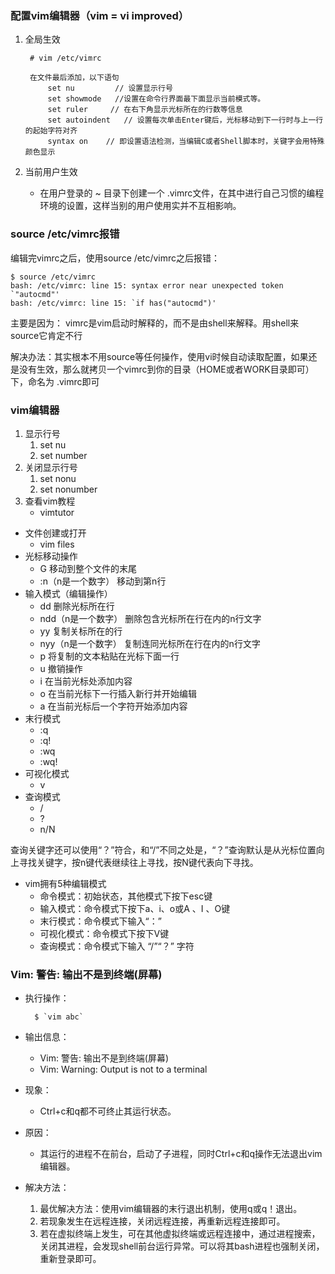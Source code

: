### 配置vim编辑器（vim = vi improved） ###
1. 全局生效

		# vim /etc/vimrc
		
		在文件最后添加，以下语句
			set nu         // 设置显示行号
		   	set showmode   //设置在命令行界面最下面显示当前模式等。
		   	set ruler     // 在右下角显示光标所在的行数等信息
		   	set autoindent   // 设置每次单击Enter键后，光标移动到下一行时与上一行的起始字符对齐
		   	syntax on    // 即设置语法检测，当编辑C或者Shell脚本时，关键字会用特殊颜色显示

2. 当前用户生效
	- 在用户登录的 ~ 目录下创建一个 .vimrc文件，在其中进行自己习惯的编程环境的设置，这样当别的用户使用实并不互相影响。


### source /etc/vimrc报错 ###

编辑完vimrc之后，使用source /etc/vimrc之后报错：

	$ source /etc/vimrc
	bash: /etc/vimrc: line 15: syntax error near unexpected token `"autocmd"'
	bash: /etc/vimrc: line 15: `if has("autocmd")'

主要是因为：
vimrc是vim启动时解释的，而不是由shell来解释。用shell来source它肯定不行

解决办法：其实根本不用source等任何操作，使用vi时候自动读取配置，如果还是没有生效，那么就拷贝一个vimrc到你的目录（HOME或者WORK目录即可）下，命名为 .vimrc即可 



### vim编辑器 ###
1. 显示行号
	1. set nu
	2. set number
2. 关闭显示行号
	1. set nonu
	2. set nonumber
3. 查看vim教程
	- vimtutor

- 文件创建或打开
	- vim files
- 光标移动操作	
	- G	移动到整个文件的末尾
	- :n（n是一个数字）	移动到第n行	
- 输入模式（编辑操作）	
	- dd	删除光标所在行
	- ndd（n是一个数字）	删除包含光标所在行在内的n行文字
	- yy	复制关标所在的行
	- nyy（n是一个数字）	复制连同光标所在行在内的n行文字
	- p	将复制的文本粘贴在光标下面一行
	- u	撤销操作
	- i	在当前光标处添加内容
	- o	在当前光标下一行插入新行并开始编辑
	- a	在当前光标后一个字符开始添加内容
- 末行模式
	- :q
	- :q!
	- :wq
	- :wq!
- 可视化模式
	- v
- 查询模式
	- /
	- ?
	- n/N

查询关键字还可以使用“？”符合，和“/”不同之处是，“？”查询默认是从光标位置向上寻找关键字，按n键代表继续往上寻找，按N键代表向下寻找。


- vim拥有5种编辑模式
	- 命令模式：初始状态，其他模式下按下esc键
	- 输入模式：命令模式下按下a、i、o或A  、I 、O键
	- 末行模式：命令模式下输入“：”
	- 可视化模式：命令模式下按下V键
	- 查询模式：命令模式下输入 “/”“？” 字符

### Vim: 警告: 输出不是到终端(屏幕) ###

- 执行操作：
	
		$ `vim abc`

- 输出信息：
	- Vim: 警告: 输出不是到终端(屏幕)	
	- Vim: Warning: Output is not to a terminal
- 现象：
	- Ctrl+c和q都不可终止其运行状态。
- 原因：
	- 其运行的进程不在前台，启动了子进程，同时Ctrl+c和q操作无法退出vim编辑器。
- 解决方法：
	1. 最优解决方法：使用vim编辑器的末行退出机制，使用q或q！退出。
	2. 若现象发生在远程连接，关闭远程连接，再重新远程连接即可。
	2. 若在虚拟终端上发生，可在其他虚拟终端或远程连接中，通过进程搜索，关闭其进程，会发现shell前台运行异常。可以将其bash进程也强制关闭，重新登录即可。


　